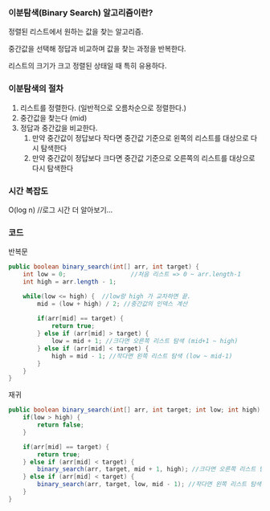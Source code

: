### 이분탐색(Binary Search) 알고리즘이란?

정렬된 리스트에서 원하는 값을 찾는 알고리즘.

중간값을 선택해 정답과 비교하며 값을 찾는 과정을 반복한다.

리스트의 크기가 크고 정렬된 상태일 때 특히 유용하다.

### 이분탐색의 절차

1. 리스트를 정렬한다. (일반적으로 오름차순으로 정렬한다.)
2. 중간값을 찾는다 (mid)
3. 정답과 중간값을 비교한다.
    1. 만약 중간값이 정답보다 작다면 중간값 기준으로 왼쪽의 리스트를 대상으로 다시 탐색한다
    2. 만약 중간값이 정답보다 크다면 중간값 기준으로 오른쪽의 리스트를 대상으로 다시 탐색한다

### 시간 복잡도

O(log n) //로그 시간 더 알아보기…

### 코드

반복문

```java
public boolean binary_search(int[] arr, int target) {
	int low = 0;                  //처음 리스트 => 0 ~ arr.length-1
	int high = arr.length - 1;

	while(low <= high) {  //low랑 high 가 교차하면 끝.
		mid = (low + high) / 2; //중간값의 인덱스 계산
		
		if(arr[mid] == target) {
			return true;
		} else if (arr[mid] > target) {
			low = mid + 1; //크다면 오른쪽 리스트 탐색 (mid+1 ~ high)
		} else if (arr[mid] < target) {
			high = mid - 1; //작다면 왼쪽 리스트 탐색 (low ~ mid-1)
		} 
	}
}
```

재귀

```java
public boolean binary_search(int[] arr, int target; int low; int high) {
	if(low > high) {
		return false;
	}

	if(arr[mid] == target) {
		return true;
	} else if (arr[mid] < target) {
		binary_search(arr, target, mid + 1, high); //크다면 오른쪽 리스트 탐색 (mid+1 ~ high)
	} else if (arr[mid] < target) {
		binary_search(arr, target, low, mid - 1); //작다면 왼쪽 리스트 탐색 (low ~ mid-1)
	} 
}
```
